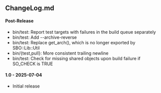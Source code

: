 ## ChangeLog.md

#### Post-Release
  * bin/test: Report test targets with failures in the build queue separately
  * bin/test: Add --archive-reverse
  * bin/test: Replace get_arch(), which is no longer exported by SBO::Lib::Util
  * bin/{test,pull}: More consistent trailing newline
  * bin/test: Check for missing shared objects upon build failure if SO_CHECK is TRUE

#### 1.0 - 2025-07-04
  * Initial release

